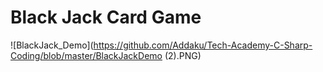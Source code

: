 # Black Jack Card Game

![BlackJack_Demo](https://github.com/Addaku/Tech-Academy-C-Sharp-Coding/blob/master/BlackJackDemo (2).PNG)

